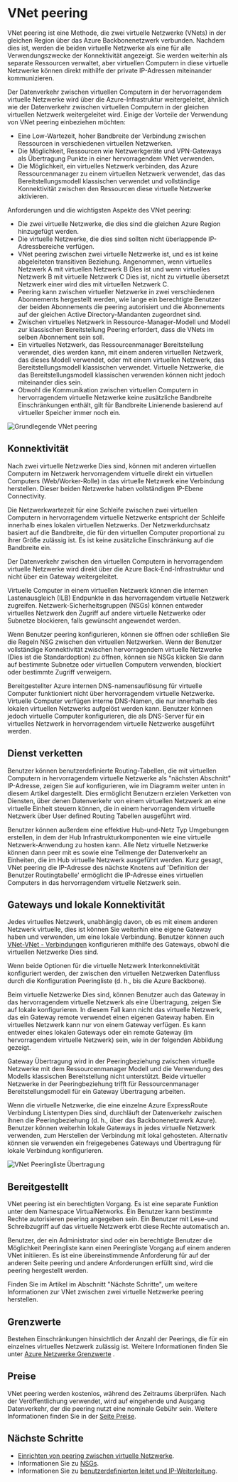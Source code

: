 
<properties
   pageTitle="Azure virtuelles Netzwerk peering | Microsoft Azure"
   description="Erfahren Sie in Azure peering VNet aus."
   services="virtual-network"
   documentationCenter="na"
   authors="NarayanAnnamalai"
   manager="jefco"
   editor="tysonn" />
<tags
   ms.service="virtual-network"
   ms.devlang="na"
   ms.topic="get-started-article"
   ms.tgt_pltfrm="na"
   ms.workload="infrastructure-services"
   ms.date="10/17/2016"
   ms.author="narayan" />

# <a name="vnet-peering"></a>VNet peering

VNet peering ist eine Methode, die zwei virtuelle Netzwerke (VNets) in der gleichen Region über das Azure Backbonenetzwerk verbunden. Nachdem dies ist, werden die beiden virtuelle Netzwerke als eine für alle Verwendungszwecke der Konnektivität angezeigt. Sie werden weiterhin als separate Ressourcen verwaltet, aber virtuellen Computern in diese virtuelle Netzwerke können direkt mithilfe der private IP-Adressen miteinander kommunizieren.

Der Datenverkehr zwischen virtuellen Computern in der hervorragendem virtuelle Netzwerke wird über die Azure-Infrastruktur weitergeleitet, ähnlich wie der Datenverkehr zwischen virtuellen Computern in der gleichen virtuellen Netzwerk weitergeleitet wird. Einige der Vorteile der Verwendung von VNet peering einbeziehen möchten:

- Eine Low-Wartezeit, hoher Bandbreite der Verbindung zwischen Ressourcen in verschiedenen virtuellen Netzwerken.
- Die Möglichkeit, Ressourcen wie Netzwerkgeräte und VPN-Gateways als Übertragung Punkte in einer hervorragendem VNet verwenden.
- Die Möglichkeit, ein virtuelles Netzwerk verbinden, das Azure Ressourcenmanager zu einem virtuellen Netzwerk verwendet, das das Bereitstellungsmodell klassischen verwendet und vollständige Konnektivität zwischen den Ressourcen diese virtuelle Netzwerke aktivieren.

Anforderungen und die wichtigsten Aspekte des VNet peering:

- Die zwei virtuelle Netzwerke, die dies sind die gleichen Azure Region hinzugefügt werden.
- Die virtuelle Netzwerke, die dies sind sollten nicht überlappende IP-Adressbereiche verfügen.
- VNet peering zwischen zwei virtuelle Netzwerke ist, und es ist keine abgeleiteten transitiven Beziehung. Angenommen, wenn virtuelles Netzwerk A mit virtuellen Netzwerk B Dies ist und wenn virtuelles Netzwerk B mit virtuelle Netzwerk C Dies ist, nicht zu virtuelle übersetzt Netzwerk einer wird dies mit virtuellen Netzwerk C.
- Peering kann zwischen virtueller Netzwerke in zwei verschiedenen Abonnements hergestellt werden, wie lange ein berechtigte Benutzer der beiden Abonnements die peering autorisiert und die Abonnements auf der gleichen Active Directory-Mandanten zugeordnet sind. 
- Zwischen virtuelles Netzwerk in Ressource-Manager-Modell und Modell zur klassischen Bereitstellung Peering erfordert, dass die VNets im selben Abonnement sein soll.
- Ein virtuelles Netzwerk, das Ressourcenmanager Bereitstellung verwendet, dies werden kann, mit einem anderen virtuellen Netzwerk, das dieses Modell verwendet, oder mit einem virtuellen Netzwerk, das Bereitstellungsmodell klassischen verwendet. Virtuelle Netzwerke, die das Bereitstellungsmodell klassischen verwenden können nicht jedoch miteinander dies sein.
- Obwohl die Kommunikation zwischen virtuellen Computern in hervorragendem virtuelle Netzwerke keine zusätzliche Bandbreite Einschränkungen enthält, gilt für Bandbreite Linienende basierend auf virtueller Speicher immer noch ein.


![Grundlegende VNet peering](./media/virtual-networks-peering-overview/figure01.png)

## <a name="connectivity"></a>Konnektivität
Nach zwei virtuelle Netzwerke Dies sind, können mit anderen virtuellen Computern im Netzwerk hervorragendem virtuelle direkt ein virtuellen Computers (Web/Worker-Rolle) in das virtuelle Netzwerk eine Verbindung herstellen. Dieser beiden Netzwerke haben vollständigen IP-Ebene Connectivity.

Die Netzwerkwartezeit für eine Schleife zwischen zwei virtuellen Computern in hervorragendem virtuelle Netzwerke entspricht der Schleife innerhalb eines lokalen virtuellen Netzwerks. Der Netzwerkdurchsatz basiert auf die Bandbreite, die für den virtuellen Computer proportional zu ihrer Größe zulässig ist. Es ist keine zusätzliche Einschränkung auf die Bandbreite ein.

Der Datenverkehr zwischen den virtuellen Computern in hervorragendem virtuelle Netzwerke wird direkt über die Azure Back-End-Infrastruktur und nicht über ein Gateway weitergeleitet.

Virtuelle Computer in einem virtuellen Netzwerk können die internen Lastenausgleich (ILB) Endpunkte in das hervorragendem virtuelle Netzwerk zugreifen. Netzwerk-Sicherheitsgruppen (NSGs) können entweder virtuelles Netzwerk den Zugriff auf andere virtuelle Netzwerke oder Subnetze blockieren, falls gewünscht angewendet werden.

Wenn Benutzer peering konfigurieren, können sie öffnen oder schließen Sie die Regeln NSG zwischen den virtuellen Netzwerken. Wenn der Benutzer vollständige Konnektivität zwischen hervorragendem virtuelle Netzwerke (Dies ist die Standardoption) zu öffnen, können sie NSGs klicken Sie dann auf bestimmte Subnetze oder virtuellen Computern verwenden, blockiert oder bestimmte Zugriff verweigern.

Bereitgestellter Azure internen DNS-namensauflösung für virtuelle Computer funktioniert nicht über hervorragendem virtuelle Netzwerke. Virtuelle Computer verfügen interne DNS-Namen, die nur innerhalb des lokalen virtuellen Netzwerks aufgelöst werden kann. Benutzer können jedoch virtuelle Computer konfigurieren, die als DNS-Server für ein virtuelles Netzwerk in hervorragendem virtuelle Netzwerke ausgeführt werden.

## <a name="service-chaining"></a>Dienst verketten
Benutzer können benutzerdefinierte Routing-Tabellen, die mit virtuellen Computern in hervorragendem virtuelle Netzwerke als "nächsten Abschnitt" IP-Adresse, zeigen Sie auf konfigurieren, wie im Diagramm weiter unten in diesem Artikel dargestellt. Dies ermöglicht Benutzern erzielen Verketten von Diensten, über denen Datenverkehr von einem virtuellen Netzwerk an eine virtuelle Einheit steuern können, die in einem hervorragendem virtuelle Netzwerk über User defined Routing Tabellen ausgeführt wird.

Benutzer können außerdem eine effektive Hub-und-Netz Typ Umgebungen erstellen, in dem der Hub Infrastrukturkomponenten wie eine virtuelle Netzwerk-Anwendung zu hosten kann. Alle Netz virtuelle Netzwerke können dann peer mit es sowie eine Teilmenge der Datenverkehr an Einheiten, die im Hub virtuelle Netzwerk ausgeführt werden. Kurz gesagt, VNet peering die IP-Adresse des nächste Knotens auf 'Definition der Benutzer Routingtabelle' ermöglicht die IP-Adresse eines virtuellen Computers in das hervorragendem virtuelle Netzwerk sein.

## <a name="gateways-and-on-premises-connectivity"></a>Gateways und lokale Konnektivität
Jedes virtuelles Netzwerk, unabhängig davon, ob es mit einem anderen Netzwerk virtuelle, dies ist können Sie weiterhin eine eigene Gateway haben und verwenden, um eine lokale Verbindung. Benutzer können auch [VNet-VNet - Verbindungen](../vpn-gateway/vpn-gateway-vnet-vnet-rm-ps.md) konfigurieren mithilfe des Gateways, obwohl die virtuellen Netzwerke Dies sind.

Wenn beide Optionen für die virtuelle Netzwerk Interkonnektivität konfiguriert werden, der zwischen den virtuellen Netzwerken Datenfluss durch die Konfiguration Peeringliste (d. h., bis die Azure Backbone).

Beim virtuelle Netzwerke Dies sind, können Benutzer auch das Gateway in das hervorragendem virtuelle Netzwerk als eine Übertragung, zeigen Sie auf lokale konfigurieren. In diesem Fall kann nicht das virtuelle Netzwerk, das ein Gateway remote verwendet einen eigenen Gateway haben. Ein virtuelles Netzwerk kann nur von einem Gateway verfügen. Es kann entweder eines lokalen Gateways oder ein remote Gateway (im hervorragendem virtuelle Netzwerk) sein, wie in der folgenden Abbildung gezeigt.

Gateway Übertragung wird in der Peeringbeziehung zwischen virtuelle Netzwerke mit dem Ressourcenmanager Modell und die Verwendung des Modells klassischen Bereitstellung nicht unterstützt. Beide virtueller Netzwerke in der Peeringbeziehung trifft für Ressourcenmanager Bereitstellungsmodell für ein Gateway Übertragung arbeiten.

Wenn die virtuelle Netzwerke, die eine einzelne Azure ExpressRoute Verbindung Listentypen Dies sind, durchläuft der Datenverkehr zwischen ihnen die Peeringbeziehung (d. h., über das Backbonenetzwerk Azure). Benutzer können weiterhin lokale Gateways in jedes virtuelle Netzwerk verwenden, zum Herstellen der Verbindung mit lokal gehosteten. Alternativ können sie verwenden ein freigegebenes Gateways und Übertragung für lokale Verbindung konfigurieren.

![VNet Peeringliste Übertragung](./media/virtual-networks-peering-overview/figure02.png)

## <a name="provisioning"></a>Bereitgestellt
VNet peering ist ein berechtigten Vorgang. Es ist eine separate Funktion unter dem Namespace VirtualNetworks. Ein Benutzer kann bestimmte Rechte autorisieren peering angegeben sein. Ein Benutzer mit Lese-und Schreibzugriff auf das virtuelle Netzwerk erbt diese Rechte automatisch an.

Benutzer, der ein Administrator sind oder ein berechtigte Benutzer die Möglichkeit Peeringliste kann einen Peeringliste Vorgang auf einem anderen VNet initiieren. Es ist eine übereinstimmende Anforderung für auf der anderen Seite peering und andere Anforderungen erfüllt sind, wird die peering hergestellt werden.

Finden Sie im Artikel im Abschnitt "Nächste Schritte", um weitere Informationen zur VNet zwischen zwei virtuelle Netzwerke peering herstellen.

## <a name="limits"></a>Grenzwerte
Bestehen Einschränkungen hinsichtlich der Anzahl der Peerings, die für ein einzelnes virtuelles Netzwerk zulässig ist. Weitere Informationen finden Sie unter [Azure Netzwerke Grenzwerte](../azure-subscription-service-limits.md#networking-limits) .

## <a name="pricing"></a>Preise
VNet peering werden kostenlos, während des Zeitraums überprüfen. Nach der Veröffentlichung verwendet, wird auf eingehende und Ausgang Datenverkehr, der die peering nutzt eine nominale Gebühr sein. Weitere Informationen finden Sie in der [Seite Preise](https://azure.microsoft.com/pricing/details/virtual-network).


## <a name="next-steps"></a>Nächste Schritte
- [Einrichten von peering zwischen virtuelle Netzwerke](virtual-networks-create-vnetpeering-arm-portal.md).
- Informationen Sie zu [NSGs](virtual-networks-nsg.md).
- Informationen Sie zu [benutzerdefinierten leitet und IP-Weiterleitung](virtual-networks-udr-overview.md).
